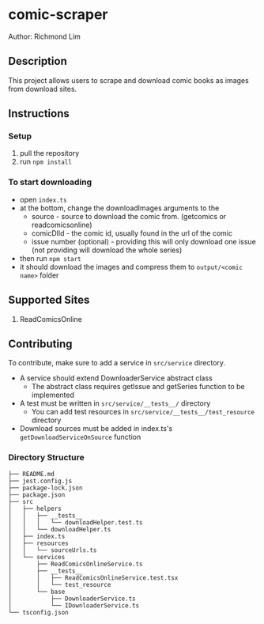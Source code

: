 # comic-scraper

Author: Richmond Lim

## Description

This project allows users to scrape and download comic books as images from download sites.

## Instructions

### Setup

1. pull the repository
1. run `npm install`

### To start downloading

- open `index.ts`
- at the bottom, change the downloadImages arguments to the
  - source - source to download the comic from. (getcomics or readcomicsonline)
  - comicDlId - the comic id, usually found in the url of the comic
  - issue number (optional) - providing this will only download one issue (not providing will download the whole series)
- then run `npm start`
- it should download the images and compress them to `output/<comic name>` folder

## Supported Sites

1. ReadComicsOnline

## Contributing

To contribute, make sure to add a service in `src/service` directory.

- A service should extend DownloaderService abstract class
  - The abstract class requires getIssue and getSeries function to be implemented
- A test must be written in `src/service/__tests__/` directory
  - You can add test resources in `src/service/__tests__/test_resource` directory
- Download sources must be added in index.ts's `getDownloadServiceOnSource` function

### Directory Structure

```
├── README.md
├── jest.config.js
├── package-lock.json
├── package.json
├── src
│   ├── helpers
│   │   ├── __tests__
│   │   │   └── downloadHelper.test.ts
│   │   └── downloadHelper.ts
│   ├── index.ts
│   ├── resources
│   │   └── sourceUrls.ts
│   └── services
│       ├── ReadComicsOnlineService.ts
│       ├── __tests__
│       │   ├── ReadComicsOnlineService.test.tsx
│       │   └── test_resource
│       └── base
│           ├── DownloaderService.ts
│           └── IDownloaderService.ts
└── tsconfig.json
```
